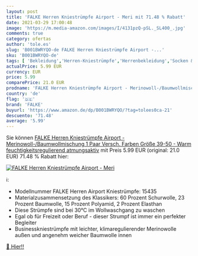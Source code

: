 ```yaml
---
layout: post
title: 'FALKE Herren Kniestrümpfe Airport - Meri mit 71.48 % Rabatt'
date: 2021-03-29 17:00:48
image: 'https://m.media-amazon.com/images/I/4131pzQ-pSL._SL400_.jpg'
comments: true
category: ofertas
author: 'tole.es'
slug: 'B001BWRYQO-de FALKE Herren Kniestrümpfe Airport -...'
sku: 'B001BWRYQO-de'
tags: [ 'Bekleidung','Herren-Kniestrümpfe','Herrenbekleidung','Socken & Strümpfe für Herren','falke', ]
actualPrice: 5.99 EUR
currency: EUR
price: 5.99
comparePrice: 21.0 EUR
prodname: 'FALKE Herren Kniestrümpfe Airport - Merinowoll-/Baumwollmischung  1 Paar  Versch. Farben  Größe 39-50 - Warm  feuchtigkeitsregulierend  atmungsaktiv'
country: 'de'
flag: '🇩🇪'
brand: 'FALKE'
buyurl: 'https://www.amazon.de/dp/B001BWRYQO/?tag=tolees0ca-21'
descuento: '71.48'
average: '5.99'
---
```


Sie können [FALKE Herren Kniestrümpfe Airport - Merinowoll-/Baumwollmischung  1 Paar  Versch. Farben  Größe 39-50 - Warm  feuchtigkeitsregulierend  atmungsaktiv](https://www.amazon.de/dp/B001BWRYQO/?tag=tolees0ca-21) mit Preis 5.99 EUR (original: 21.0 EUR) 71.48 % Rabatt hier:

[![FALKE Herren Kniestrümpfe Airport - Meri](https://m.media-amazon.com/images/I/4131pzQ-pSL._SL400_.jpg)](https://www.amazon.de/dp/B001BWRYQO/?tag=tolees0ca-21)

ℹ️:

- Modellnummer FALKE Herren Airport Kniestrümpfe: 15435
- Materialzusammensetzung des Klassikers: 60 Prozent Schurwolle, 23 Prozent Baumwolle, 15 Prozent Polyamid, 2 Prozent Elasthan
- Diese Strümpfe sind bei 30°C im Wollwaschgang zu waschen
- Egal ob für Freizeit oder Beruf - dieser Strumpf ist immer ein perfekter Begleiter
- Businesskniestrümpfe mit leichter, klimaregulierender Merinowolle außen und angenehm weicher Baumwolle innen

[🛒 Hier!!](https://www.amazon.de/dp/B001BWRYQO/?tag=tolees0ca-21)
